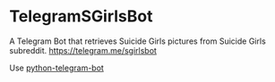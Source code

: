 # TelegramSGirlsBot
A Telegram Bot that retrieves Suicide Girls pictures from Suicide Girls subreddit. https://telegram.me/sgirlsbot

Use [python-telegram-bot](http://python-telegram-bot.org/)
